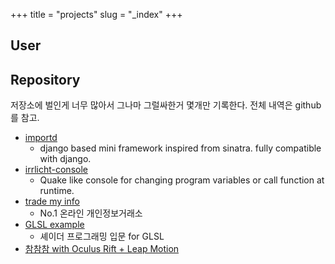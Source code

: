 +++
title = "projects"
slug = "_index"
+++

## User

<div class="github-card" data-user="if1live"></div>

## Repository

저장소에 벌인게 너무 많아서 그나마 그럴싸한거 몇개만 기록한다. 전체 내역은 github를 참고.

* [importd](//github.com/amitu/importd)
    * django based mini framework inspired from sinatra. fully compatible with django.
* [irrlicht-console](//github.com/if1live/irrlicht-console)
    * Quake like console for changing program variables or call function at runtime.
* [trade my info](//github.com/if1live/trade-my-info)
    * No.1 온라인 개인정보거래소
* [GLSL example](//github.com/if1live/glsl_example)
    * 셰이더 프로그래밍 입문 for GLSL
* [참참참 with Oculus Rift + Leap Motion](//github.com/shipduck/cham-cham-cham)

<script src="//cdn.jsdelivr.net/github-cards/latest/widget.js"></script>
